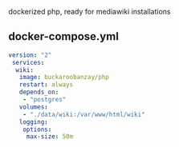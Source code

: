 
dockerized php, ready for mediawiki installations


## docker-compose.yml

```yml
version: "2"
 services:
  wiki:
   image: buckaroobanzay/php
   restart: always
   depends_on:
    - "postgres"
   volumes:
    - "./data/wiki:/var/www/html/wiki"
   logging:
    options:
     max-size: 50m
```
